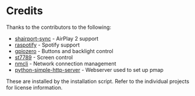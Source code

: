 # Credits

Thanks to the contributors to the following:
* [shairport-sync](https://github.com/mikebrady/shairport-sync) - AirPlay 2 support
* [raspotify](https://github.com/dtcooper/raspotify) - Spotify support
* [gpiozero](https://github.com/gpiozero/gpiozero) - Buttons and backlight control
* [st7789](https://github.com/pimoroni/st7789-python/) - Screen control
* [nmcli](https://github.com/ushiboy/nmcli) - Network connection management
* [python-simple-http-server](https://github.com/keijack/python-simple-http-server) - Webserver used to set up pmap 

These are installed by the installation script. Refer to the individual projects for license information.
